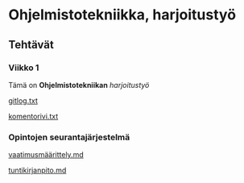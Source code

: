 # Ohjelmistotekniikka, harjoitustyö

## Tehtävät

### Viikko 1

Tämä on **Ohjelmistotekniikan** *harjoitustyö*

[gitlog.txt](https://github.com/eevis1/ot-harjoitustyo2022/blob/master/laskarit/viikko1/gitlog.txt) 

[komentorivi.txt](https://github.com/eevis1/ot-harjoitustyo2022/blob/master/laskarit/viikko1/komentorivi.txt)


### Opintojen seurantajärjestelmä


[vaatimusmäärittely.md](https://github.com/eevis1/ot-harjoitustyo2022/blob/master/dokumentaatio/vaatimusmaarittely.md)

[tuntikirjanpito.md](https://github.com/eevis1/ot-harjoitustyo2022/blob/master/dokumentaatio/tuntikirjanpito.md)



